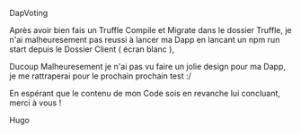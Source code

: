 DapVoting

Après avoir bien fais un Truffle Compile et Migrate dans le dossier Truffle, je n'ai malheuresement pas reussi à lancer ma Dapp en lancant un npm run start depuis le Dossier Client ( écran blanc ),

Ducoup Malheuresement je n'ai pas vu faire un jolie design pour ma Dapp, je me rattraperai pour le prochain prochain test :/

En espérant que le contenu de mon Code sois en revanche lui concluant, merci à vous !

Hugo
